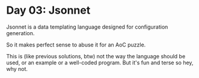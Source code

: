 # Day 03: Jsonnet

Jsonnet is a data templating language designed for configuration generation.

So it makes perfect sense to abuse it for an AoC puzzle.

This is (like previous solutions, btw) not the way the language should be used,
or an example or a well-coded program. But it's fun and terse so hey, why not.
